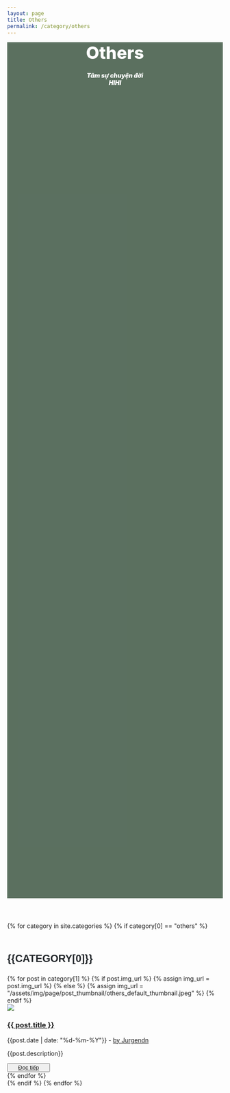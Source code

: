 ```yaml
---
layout: page
title: Others
permalink: /category/others
---
```


<main class="page blog-post-list">
    <section class="clean-block clean-blog-list dark">
        <div class="container">
            <header style="
          background-image: url('/assets/img/page/page_background/others_backgr.jpg');
          background-size: cover;background-position: bottom;background-attachment: fixed;background-repeat: no-repeat;height: 50vh;margin-top: 0px;
        ">
                <div class="d-flex flex-column justify-content-center justify-content-lg-center align-items-lg-center block-heading" style="background-size: cover;background-position: center;background-color: rgba(0,33,7,0.64);margin-top: 0px;height: 50vh;">
                    <h2 class="text-uppercase text-info" style="
              margin-bottom: 20px;
              margin-top: 15px;
              color: rgb(255, 255, 255);
              font-weight: 800;
              font-size: 40px;
            ">
                        Others
                    </h2>
                    <p class="text-center" style="
              margin-bottom: 65px;
              color: rgb(255, 255, 255);
              font-weight: 900;
              font-style: italic;
            ">
                        Tâm sự chuyện đời<br />HIHI
                    </p>
                </div>
            </header>
            {% for category in site.categories %}
            {% if category[0] == "others" %}
      <h3 style="margin:50px 0px 20px 0px; 
                text-transform: uppercase;
                font-family: Montserrat, sans-serif;
                font-size: 1.5rem;
                font-weight: 700;
                line-height: 1.5;
                color: #212529;
                text-align: left;"
      >{{category[0]}}</h3>
      <div class="block-content">
        {% for post in category[1] %}
            {% if post.img_url %}
                {% assign img_url = post.img_url %}
            {% else %}
                {% assign img_url = "/assets/img/page/post_thumbnail/others_default_thumbnail.jpeg" %}
            {% endif %}
            <div class="clean-blog-post">
                <div class="row">
                    <div class="col-lg-5 d-flex flex-column justify-content-xl-center align-items-xl-center">
                        <img class="rounded img-fluid" src="{{img_url}}" style="
                    background-position: center;
                    background-size: auto;
                    max-height: 170px;
                  " />
                    </div>
                    <div class="col-lg-7 d-flex flex-column justify-content-xl-center">
                        <h3><a class="list-group-item list-group-item-action"
                                href="{{ post.url | relative_url }}">{{ post.title }}</a></h3>
                        <div class="info">
                            <span class="text-muted">{{post.date | date: "%d-%m-%Y"}} - <a href="{{site.baseurl}}/#about">by Jurgendn</a></span>
                        </div>
                        <p>{{post.description}}</p>
                        <button class="btn btn-outline-primary btn-sm" type="button" style="width: 100px;"><a
                                href="{{ post.url | relative_url }}">
                                Đọc tiếp</a>
                        </button>
                    </div>
                </div>
            </div>
            {% endfor %}
        </div>
        {% endif %}
      {% endfor %}
        </div>
    </section>
</main>